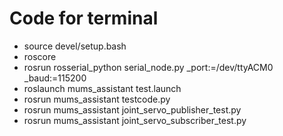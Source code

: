 # Code for terminal
- source devel/setup.bash
- roscore
- rosrun rosserial_python serial_node.py _port:=/dev/ttyACM0 _baud:=115200
- roslaunch mums_assistant test.launch
- rosrun mums_assistant testcode.py
- rosrun mums_assistant joint_servo_publisher_test.py
- rosrun mums_assistant joint_servo_subscriber_test.py
